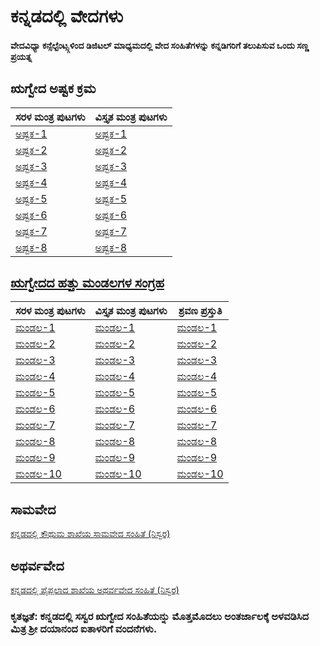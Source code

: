 # ಕನ್ನಡದಲ್ಲಿ ವೇದಗಳು
#### ವೇದವಿಧ್ಯಾ ಕನ್ಸೆಲ್ಟೆಂಟ್ಸ್ಗಳಿಂದ ಡಿಜಿಟಲ್ ಮಾಧ್ಯಮದಲ್ಲಿ ವೇದ ಸಂಹಿತೆಗಳನ್ನು ಕನ್ನಡಿಗರಿಗೆ ತಲುಪಿಸುವ ಒಂದು ಸಣ್ಣ ಪ್ರಯತ್ನ

## ಋಗ್ವೇದ ಅಷ್ಟಕ ಕ್ರಮ

| ಸರಳ ಮಂತ್ರ ಪುಟಗಳು      | ವಿಸ್ತೃತ ಮಂತ್ರ ಪುಟಗಳು |
| ----------- | ----------- |
| [ಅಷ್ಟಕ-1](Kannada/Ashtaka/Ashtaka-1-kannada(Simple).html) | [ಅಷ್ಟಕ-1](Kannada/Ashtaka/Ashtaka-1-kannada(Detail).html) |
| [ಅಷ್ಟಕ-2](Kannada/Ashtaka/Ashtaka-2-kannada(Simple).html) | [ಅಷ್ಟಕ-2](Kannada/Ashtaka/Ashtaka-2-kannada(Detail).html) |
| [ಅಷ್ಟಕ-3](Kannada/Ashtaka/Ashtaka-3-kannada(Simple).html) | [ಅಷ್ಟಕ-3](Kannada/Ashtaka/Ashtaka-3-kannada(Detail).html) |
| [ಅಷ್ಟಕ-4](Kannada/Ashtaka/Ashtaka-4-kannada(Simple).html) | [ಅಷ್ಟಕ-4](Kannada/Ashtaka/Ashtaka-4-kannada(Detail).html) |
| [ಅಷ್ಟಕ-5](Kannada/Ashtaka/Ashtaka-5-kannada(Simple).html) | [ಅಷ್ಟಕ-5](Kannada/Ashtaka/Ashtaka-5-kannada(Detail).html) |
| [ಅಷ್ಟಕ-6](Kannada/Ashtaka/Ashtaka-6-kannada(Simple).html) | [ಅಷ್ಟಕ-6](Kannada/Ashtaka/Ashtaka-6-kannada(Detail).html) |
| [ಅಷ್ಟಕ-7](Kannada/Ashtaka/Ashtaka-7-kannada(Simple).html) | [ಅಷ್ಟಕ-7](Kannada/Ashtaka/Ashtaka-7-kannada(Detail).html) |
| [ಅಷ್ಟಕ-8](Kannada/Ashtaka/Ashtaka-8-kannada(Simple).html) | [ಅಷ್ಟಕ-8](Kannada/Ashtaka/Ashtaka-8-kannada(Detail).html) |

## [ಋಗ್ವೇದದ ಹತ್ತು ಮಂಡಲಗಳ ಸಂಗ್ರಹ](Kannada/Mandala/Mandalas-1-10-kannada(Simple).html)

| ಸರಳ ಮಂತ್ರ ಪುಟಗಳು      | ವಿಸ್ತೃತ ಮಂತ್ರ ಪುಟಗಳು | ಶ್ರವಣ ಪ್ರಸ್ತುತಿ |
| ----------- | ----------- | ----------- |
| [ಮಂಡಲ-1](Kannada/Mandala/Mandala-1-kannada(Simple).html) | [ಮಂಡಲ-1](Kannada/Mandala/Mandala-1-kannada(Detail).html) | [ಮಂಡಲ-1](https://www.aurobindo.ru/workings/matherials/rigveda/audio_01.htm) |
| [ಮಂಡಲ-2](Kannada/Mandala/Mandala-2-kannada(Simple).html) | [ಮಂಡಲ-2](Kannada/Mandala/Mandala-2-kannada(Detail).html) | [ಮಂಡಲ-2](https://www.aurobindo.ru/workings/matherials/rigveda/audio_02.htm) |
| [ಮಂಡಲ-3](Kannada/Mandala/Mandala-3-kannada(Simple).html) | [ಮಂಡಲ-3](Kannada/Mandala/Mandala-3-kannada(Detail).html) | [ಮಂಡಲ-3](https://www.aurobindo.ru/workings/matherials/rigveda/audio_03.htm) |
| [ಮಂಡಲ-4](Kannada/Mandala/Mandala-4-kannada(Simple).html) | [ಮಂಡಲ-4](Kannada/Mandala/Mandala-4-kannada(Detail).html) | [ಮಂಡಲ-4](https://www.aurobindo.ru/workings/matherials/rigveda/audio_04.htm) |
| [ಮಂಡಲ-5](Kannada/Mandala/Mandala-5-kannada(Simple).html) | [ಮಂಡಲ-5](Kannada/Mandala/Mandala-5-kannada(Detail).html) | [ಮಂಡಲ-5](https://www.aurobindo.ru/workings/matherials/rigveda/audio_05.htm) |
| [ಮಂಡಲ-6](Kannada/Mandala/Mandala-6-kannada(Simple).html) | [ಮಂಡಲ-6](Kannada/Mandala/Mandala-6-kannada(Detail).html) | [ಮಂಡಲ-6](https://www.aurobindo.ru/workings/matherials/rigveda/audio_06.htm) |
| [ಮಂಡಲ-7](Kannada/Mandala/Mandala-7-kannada(Simple).html) | [ಮಂಡಲ-7](Kannada/Mandala/Mandala-7-kannada(Detail).html) | [ಮಂಡಲ-7](https://www.aurobindo.ru/workings/matherials/rigveda/audio_07.htm) |
| [ಮಂಡಲ-8](Kannada/Mandala/Mandala-8-kannada(Simple).html) | [ಮಂಡಲ-8](Kannada/Mandala/Mandala-8-kannada(Detail).html) | [ಮಂಡಲ-8](https://www.aurobindo.ru/workings/matherials/rigveda/audio_08.htm) |
| [ಮಂಡಲ-9](Kannada/Mandala/Mandala-9-kannada(Simple).html) | [ಮಂಡಲ-9](Kannada/Mandala/Mandala-9-kannada(Detail).html) | [ಮಂಡಲ-9](https://www.aurobindo.ru/workings/matherials/rigveda/audio_09.htm) |
| [ಮಂಡಲ-10](Kannada/Mandala/Mandala-10-kannada(Simple).html) | [ಮಂಡಲ-10](Kannada/Mandala/Mandala-10-kannada(Detail).html) | [ಮಂಡಲ-10](https://www.aurobindo.ru/workings/matherials/rigveda/audio_10.htm) |

## ಸಾಮವೇದ

[ಕನ್ನಡದಲ್ಲಿ ಕೌಥುಮ ಶಾಖೆಯ ಸಾಮವೇದ ಸಂಹಿತೆ (ನಿಸ್ವರ)](Saama/Saama-Kauthuma-Samhita.html)

## ಅಥರ್ವವೇದ

[ಕನ್ನಡದಲ್ಲಿ ಪೈಪ್ಪಲಾದ ಶಾಖೆಯ ಅಥರ್ವವೇದ ಸಂಹಿತೆ (ನಿಸ್ವರ)](Atharva/Atharva-Paippalaada-Samhita-Niswara.html)

### ಕೃತಜ್ಞತೆ: ಕನ್ನಡದಲ್ಲಿ ಸಸ್ವರ ಋಗ್ವೇದ ಸಂಹಿತೆಯನ್ನು ಮೊತ್ತಮೊದಲು ಅಂತರ್ಜಾಲಕ್ಕೆ ಅಳವಡಿಸಿದ ಮಿತ್ರ ಶ್ರೀ ದಯಾನಂದ ಐತಾಳರಿಗೆ ವಂದನೆಗಳು.
